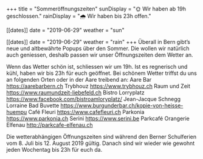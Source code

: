 +++
title = "Sommeröffnungszeiten"
sunDisplay = "🌞 Wir haben ab 19h geschlossen."
rainDisplay = "🌧️ Wir haben bis 23h offen."

[[dates]]
date = "2019-06-29"
weather = "sun"

[[dates]]
date = "2019-06-29"
weather = "rain"
+++
Überall in Bern gibt’s neue und altbewährte Popups über den Sommer. Die wollen wir natürlich auch geniessen, deshalb passen wir unser Öffnungszeiten dem Wetter an. 

Wenn das Wetter schön ist, schliessen wir um 19h. Ist es regnerisch und kühl, haben wir bis 23h für euch geöffnet. 
Bei schönem Wetter triffst du uns an folgenden Orten oder in der Aare treibend an:
Aare Bar https://aarebarbern.ch 
Trybhouz https://www.trybhouz.ch 
Raum und Zeit https://www.raumundzeit-liebefeld.ch 
Bistro Lorryplatz https://www.facebook.com/bistroamloryplatz/ 
Jean-Jacque Schnegg
Lorraine Bad Buvette https://www.burgunderbar.ch/kopie-von-heisse-huempu 
Café Fleuri https://www.cafefleuri.ch
Parkonia https://www.parkonia.ch 
Serini https://www.serini.be 
Parkcafé Orangerie Elfenau http://parkcafe-elfenau.ch 

Die wetterabhängigen Öffnungszeiten sind während den Berner Schulferien vom 8. Juli bis 12. August 2019 gültig. Danach sind wir wieder wie gewohnt jeden Wochentag bis 23h für euch da.
